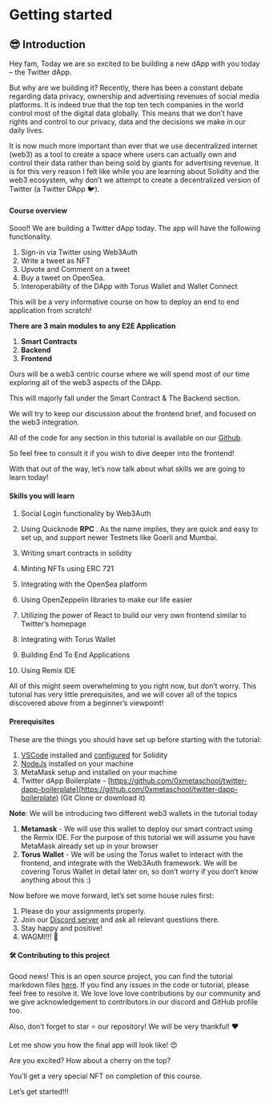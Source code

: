 
# Getting started

## 😎 Introduction

Hey fam, Today we are so excited to be building a new dApp with you today – the Twitter dApp.

But why are we building it? Recently, there has been a constant debate regarding data privacy, ownership and advertising revenues of social media platforms. It is indeed true that the top ten tech companies in the world control most of the digital data globally. This means that we don’t have rights and control to our privacy, data and the decisions we make in our daily lives.

It is now much more important than ever that we use decentralized internet (web3) as a tool to create a space where users can actually own and control their data rather than being sold by giants for advertising revenue. It is for this very reason I felt like while you are learning about Solidity and the web3 ecosystem, why don’t we attempt to create a decentralized version of Twitter (a Twitter DApp 🐦).

#### **Course overview**

Sooo!! We are building a Twitter dApp today. The app will have the following functionality.

1.  Sign-in via Twitter using Web3Auth
2.  Write a tweet as NFT
3.  Upvote and Comment on a tweet
4.  Buy a tweet on OpenSea.
5.  Interoperability of the DApp with Torus Wallet and Wallet Connect

This will be a very informative course on how to deploy an end to end application from scratch!

**There are 3 main modules to any E2E Application**

1.  **Smart Contracts**
2.  **Backend**
3.  **Frontend**

Ours will be a web3 centric course where we will spend most of our time exploring all of the web3 aspects of the DApp.

This will majorly fall under the Smart Contract & The Backend section.

We will try to keep our discussion about the frontend brief, and focused on the web3 integration.

All of the code for any section in this tutorial is available on our  [Github](https://github.com/0xmetaschool/).

So feel free to consult it if you wish to dive deeper into the frontend!

With that out of the way, let’s now talk about what skills we are going to learn today!

#### **Skills you will learn**

1. Social Login functionality by Web3Auth

2. Using Quicknode **RPC**  . As the name implies, they are quick and easy to set up, and support newer Testnets like Goerli and Mumbai.

3. Writing smart contracts in solidity

4. Minting NFTs using ERC 721

5. Integrating with the OpenSea platform

6. Using OpenZeppelin libraries to make our life easier

7. Utilizing the power of React to build our very own frontend similar to Twitter’s homepage

8. Integrating with Torus Wallet

9. Building End To End Applications

10. Using Remix IDE

All of this might seem overwhelming to you right now, but don’t worry. This tutorial has very little prerequisites, and we will cover all of the topics discovered above from a beginner’s viewpoint!

#### **Prerequisites**

These are the things you should have set up before starting with the tutorial:

1.  [VSCode](https://code.visualstudio.com/)  installed and [configured](https://www.youtube.com/watch?v=PX6xb8sRlFc&ab_channel=SmartContractProgrammer)  for Solidity
2.  [NodeJs](https://nodejs.org/en/)  installed on your machine
3.  MetaMask setup and installed on your machine
4.  Twitter dApp Boilerplate - [https://github.com/0xmetaschool/twitter-dapp-boilerplate](https://github.com/0xmetaschool/twitter-dapp-boilerplate)  (Git Clone or download it)

**Note**: We will be introducing two different web3 wallets in the tutorial today

1.  **Metamask**  - We will use this wallet to deploy our smart contract using the Remix IDE. For the purpose of this tutorial we will assume you have MetaMask already set up in your browser
2.  **Torus Wallet**  - We will be using the Torus wallet to interact with the frontend, and integrate with the Web3Auth framework. We will be covering Torus Wallet in detail later on, so don’t worry if you don’t know anything about this :)

Now before we move forward, let’s set some house rules first:

1.  Please do your assignments properly.
2.  Join our [Discord server](https://discord.gg/vbVMUwXWgc)  and ask all relevant questions there.
3.  Stay happy and positive!
4.  WAGMI!!! 🚀

#### **🛠 Contributing to this project**

Good news! This is an open source project, you can find the tutorial markdown files [here](https://github.com/0xmetaschool/twitter-dapp-boilerplate). If you find any issues in the code or tutorial, please feel free to resolve it. We love love love contributions by our community and we give acknowledgement to contributors in our discord and GitHub profile too.

Also, don’t forget to star ⭐️ our repository! We will be very thankful! ♥️

Let me show you how the final app will look like! 😍

Are you excited? How about a cherry on the top?

You’ll get a very special NFT on completion of this course.

Let’s get started!!!
